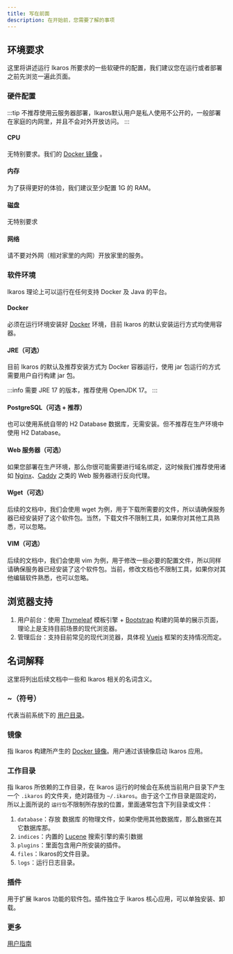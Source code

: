 ```yaml
---
title: 写在前面
description: 在开始前，您需要了解的事项
---
```


## 环境要求

这里将讲述运行 Ikaros 所要求的一些软硬件的配置，我们建议您在运行或者部署之前先浏览一遍此页面。

### 硬件配置

:::tip
不推荐使用云服务器部署，Ikaros默认用户是私人使用不公开的，一般部署在家庭的内网里，并且不会对外开放访问。
:::

#### CPU

无特别要求。我们的 [Docker 镜像](https://hub.docker.com/r/ikarosrun/ikaros) 。

#### 内存

为了获得更好的体验，我们建议至少配置 1G 的 RAM。

#### 磁盘

无特别要求

#### 网络

请不要对外网（相对家里的内网）开放家里的服务。

### 软件环境

Ikaros 理论上可以运行在任何支持 Docker 及 Java 的平台。

#### Docker

必须在运行环境安装好 [Docker](https://www.docker.com/) 环境，目前 Ikaros 的默认安装运行方式均使用容器。

#### JRE（可选）

目前 Ikaros 的默认及推荐安装方式为 Docker 容器运行，使用 jar 包运行的方式需要用户自行构建 jar 包。

:::info
需要 JRE 17 的版本，推荐使用 OpenJDK 17。
:::

#### PostgreSQL（可选 + 推荐）

也可以使用系统自带的 H2 Database 数据库，无需安装。但不推荐在生产环境中使用 H2 Database。

#### Web 服务器（可选）

如果您部署在生产环境，那么你很可能需要进行域名绑定，这时候我们推荐使用诸如 [Nginx](http://nginx.org/)、[Caddy](https://caddyserver.com/) 之类的 Web 服务器进行反向代理。

#### Wget（可选）

后续的文档中，我们会使用 wget 为例，用于下载所需要的文件，所以请确保服务器已经安装好了这个软件包。当然，下载文件不限制工具，如果你对其他工具熟悉，可以忽略。

#### VIM（可选）

后续的文档中，我们会使用 vim 为例，用于修改一些必要的配置文件，所以同样请确保服务器已经安装了这个软件包。当前，修改文档也不限制工具，如果你对其他编辑软件熟悉，也可以忽略。

## 浏览器支持

1. 用户前台：使用 [Thymeleaf](https://www.thymeleaf.org/) 模板引擎 +  [Bootstrap](https://getbootstrap.com/) 构建的简单的展示页面，理论上是支持目前场景的现代浏览器。
2. 管理后台：支持目前常见的现代浏览器，具体视 [Vuejs](https://cn.vuejs.org/) 框架的支持情况而定。

## 名词解释

这里将列出后续文档中一些和 Ikaros 相关的名词含义。

### ~（符号）

代表当前系统下的 [用户目录](https://zh.wikipedia.org/wiki/%E5%AE%B6%E7%9B%AE%E5%BD%95)。

### 镜像

指 Ikaros 构建所产生的 [Docker 镜像](https://docs.docker.com/engine/reference/commandline/images/)。用户通过该镜像启动 Ikaros 应用。

### 工作目录

指 Ikaros 所依赖的工作目录，在 Ikaros 运行的时候会在系统当前用户目录下产生一个 `.ikaros` 的文件夹，绝对路径为 `~/.ikaros`。由于这个工作目录是固定的，所以上面所说的 `运行包`不限制所存放的位置，里面通常包含下列目录或文件：

1. `database`：存放 数据库 的物理文件，如果你使用其他数据库，那么数据在其它数据库那。
2. `indices`：内置的 [Lucene](https://lucene.apache.org/) 搜索引擎的索引数据
2. `plugins`：里面包含用户所安装的插件。
4. `files`：Ikaros的文件目录。
5. `logs`：运行日志目录。

### 插件

用于扩展 Ikaros 功能的软件包。插件独立于 Ikaros 核心应用，可以单独安装、卸载。

### 更多

[用户指南](/category/%E7%94%A8%E6%88%B7%E6%8C%87%E5%8D%97)
